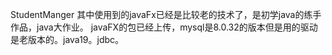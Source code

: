 StudentManger
其中使用到的javaFx已经是比较老的技术了，是初学java的练手作品，java大作业。
javaFX的包已经上传，mysql是8.0.32的版本但是用的驱动是老版本的。java19。jdbc。
